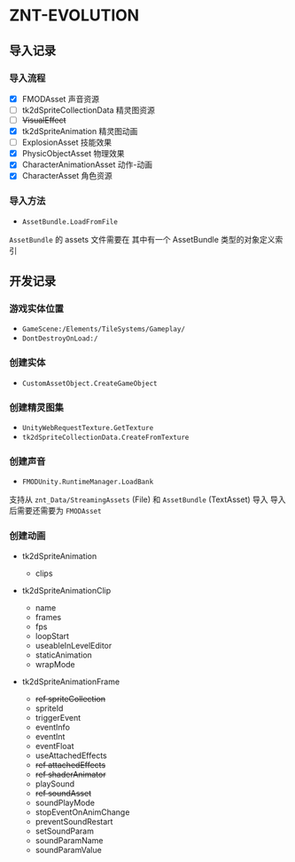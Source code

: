 ﻿# ZNT-EVOLUTION

## 导入记录

### 导入流程

- [x] FMODAsset 声音资源
- [ ] tk2dSpriteCollectionData 精灵图资源
- [ ] ~~VisualEffect~~
- [x] tk2dSpriteAnimation 精灵图动画
- [ ] ExplosionAsset 技能效果
- [x] PhysicObjectAsset 物理效果
- [x] CharacterAnimationAsset 动作-动画
- [x] CharacterAsset 角色资源

### 导入方法

- `AssetBundle.LoadFromFile`

`AssetBundle` 的 assets 文件需要在 其中有一个 AssetBundle 类型的对象定义索引

## 开发记录

### 游戏实体位置

- `GameScene:/Elements/TileSystems/Gameplay/`
- `DontDestroyOnLoad:/`

### 创建实体

- `CustomAssetObject.CreateGameObject`

### 创建精灵图集

- `UnityWebRequestTexture.GetTexture`
- `tk2dSpriteCollectionData.CreateFromTexture`

### 创建声音

- `FMODUnity.RuntimeManager.LoadBank`

支持从 `znt_Data/StreamingAssets` (File) 和 `AssetBundle` (TextAsset) 导入
导入后需要还需要为 `FMODAsset`

### 创建动画

- tk2dSpriteAnimation
  * clips

- tk2dSpriteAnimationClip
  * name
  * frames
  * fps
  * loopStart
  * useableInLevelEditor
  * staticAnimation
  * wrapMode
  
- tk2dSpriteAnimationFrame
  * ~~ref spriteCollection~~
  * spriteId
  * triggerEvent
  * eventInfo
  * eventInt
  * eventFloat
  * useAttachedEffects
  * ~~ref attachedEffects~~
  * ~~ref shaderAnimator~~
  * playSound
  * ~~ref soundAsset~~
  * soundPlayMode
  * stopEventOnAnimChange
  * preventSoundRestart
  * setSoundParam
  * soundParamName
  * soundParamValue
